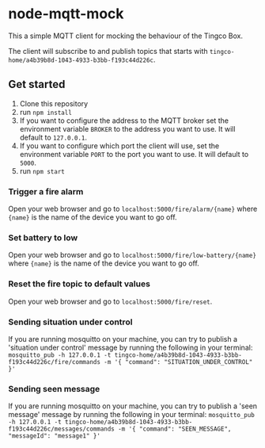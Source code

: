 # node-mqtt-mock
This a simple MQTT client for mocking the behaviour of the Tingco Box.

The client will subscribe to and publish topics that starts with `tingco-home/a4b39b8d-1043-4933-b3bb-f193c44d226c`.


## Get started
1. Clone this repository
2. run `npm install`
3. If you want to configure the address to the MQTT broker set the environment variable `BROKER` to the address you want to use. It will default to `127.0.0.1`.
4. If you want to configure which port the client will use, set the environment variable `PORT` to the port you want to use. It will default to `5000`.
5. run `npm start`


### Trigger a fire alarm
Open your web browser and go to `localhost:5000/fire/alarm/{name}` where `{name}` is the name of the device you want to go off.

### Set battery to low
Open your web browser and go to `localhost:5000/fire/low-battery/{name}` where `{name}` is the name of the device you want to go off.

### Reset the fire topic to default values
Open your web browser and go to `localhost:5000/fire/reset`.



### Sending situation under control
If you are running mosquitto on your machine, you can try to publish a 'situation under control' message by running the following in your terminal:
`mosquitto_pub -h 127.0.0.1 -t tingco-home/a4b39b8d-1043-4933-b3bb-f193c44d226c/fire/commands -m '{ "command": "SITUATION_UNDER_CONTROL" }'`


### Sending seen message
If you are running mosquitto on your machine, you can try to publish a 'seen message' message by running the following in your terminal:
`mosquitto_pub -h 127.0.0.1 -t tingco-home/a4b39b8d-1043-4933-b3bb-f193c44d226c/messages/commands -m '{ "command": "SEEN_MESSAGE", "messageId": "message1" }'`